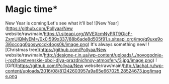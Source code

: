 # Magic time*
New Year is coming!Let's see what it'll be!
![New Year](https://github.com/Pollyaa/New website/raw/main/https://i.siteapi.org/WVEXcmNyPRT9OicF-ZxmUlQMvEM=/0x0:599x337/88b6ade8d505f91.s.siteapi.org/img/q9uxe9o3i6occgg0goswccck4ogs0k/image.png)
It's always something new!
![Christmas tree](https://github.com/Pollyaa/New website/raw/main/http://designe-r.in.ua/wp-content/uploads/_/novogodnie-i-rozhdestvenskie-oboi-dlya-prazdnichnoy-atmosfery/3.jpg/image.png)
![Gift](https://github.com/Pollyaa/New website/raw/main/http://lachat.ru/wp-content/uploads/2016/08/81242603957a9a65e667025.28524673.jpg/image.png
